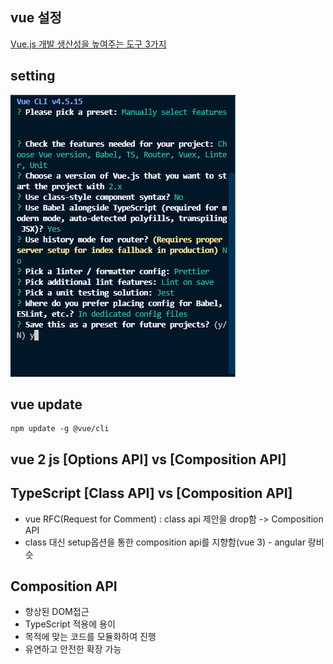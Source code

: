 ## vue 설정
[Vue.js 개발 생산성을 높여주는 도구 3가지](https://joshua1988.github.io/web-development/vuejs/boost-productivity/)

## setting
![image](./img/캡처.PNG)

## vue update
```
npm update -g @vue/cli
```

## vue 2 js [Options API] vs [Composition API]

## TypeScript [Class API] vs [Composition API]
- vue RFC(Request for Comment) : class api 제안을 drop함 ->  Composition API
- class 대신 setup옵션을 통한 composition api를 지향함(vue 3) - angular 랑비슷


## Composition API 
- 향상된 DOM접근
- TypeScript 적용에 용이
- 목적에 맞는 코드를 모듈화하여 진행
- 유연하고 안전한 확장 가능